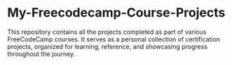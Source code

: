 # My-Freecodecamp-Course-Projects
This repository contains all the projects completed as part of various FreeCodeCamp courses. It serves as a personal collection of certification projects, organized for learning, reference, and showcasing progress throughout the journey.
